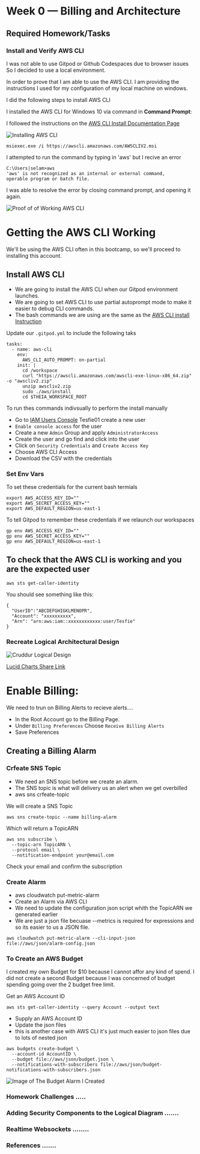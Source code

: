 # Week 0 — Billing and Architecture

## Required Homework/Tasks

### Install and Verify AWS CLI

I was not able to use Gitpod or Github Codespaces due to browser issues
So I decided to use a local environment.

In order to prove that I am able to use the AWS CLI.
I am providing the instructions I used for my configuration of my local machine on windows.

I did the following steps to install AWS CLI

I installed the AWS CLI for Windows 10 via command in **Command Prompt**:

I followed the instructions on the [AWS CLI Install Documentation Page](https://docs.aws.amazon.com/cli/latest/userguide/getting-started-install.html)

![Installing AWS CLI](assets/Installing%20windows%20AWS%20CLI.png)

```
msiexec.exe /i https://awscli.amazonaws.com/AWSCLIV2.msi
```

I attempted to run the command by typing in 'aws' but I recive an error

```
C:\Users|selam>aws
'aws' is not recognized as an internal or external command,
operable program or batch file.
```

I was able to resolve the error by closing command prompt, and opening it again.

![Proof of of Working AWS CLI](assets/Proof%20of%20working%20aWS%20CLI.png)


# Getting the AWS CLI Working
We'll be using the AWS CLI often in this bootcamp, so we'll proceed to installing this account.

## Install AWS CLI

* We are going to install the AWS CLI when our Gitpod environment launches.
* We are going to set AWS CLI to use partial autoprompt mode to make it easier to debug CLI commands.
* The bash commands we are using are the same as the [AWS CLI install Instruction](https://docs.aws.amazon.com/cli/latest/userguide/getting-started-install.html)

Update our ``` .gitpod.yml ``` to include the following taks

```
tasks:
  - name: aws-cli
    env:
      AWS_CLI_AUTO_PROMPT: on-partial
    init: |
      cd /workspace
      curl "https://awscli.amazonaws.com/awscli-exe-linux-x86_64.zip" -o "awscliv2.zip"
      unzip awscliv2.zip
      sudo ./aws/install
      cd $THEIA_WORKSPACE_ROOT

```

To run thes commands indivsually to perform the install manually

* Go to [IAM Users Console](https://us-east-1.console.aws.amazon.com/iamv2/home?region=us-east-1) Tesfie01 create a new user
*  ``` Enable console access ``` for the user
*  Create a new ``` Admin ``` Group and apply ``` AdministratorAccess ```
*  Create the user and go find and click into the user
*  Click on ``` Security Credentials ``` and ``` Create Access Key ```
*  Choose AWS CLI Access
*  Download the CSV with the credentials

### Set Env Vars

To set these credentials for the current bash termials

```
export AWS_ACCESS_KEY_ID=""
export AWS_SECRET_ACCESS_KEY=""
export AWS_DEFAULT_REGION=us-east-1

```

To tell Gitpod to remember these credentials if we relaunch our workspaces

```
gp env AWS_ACCESS_KEY_ID=""
gp env AWS_SECRET_ACCESS_KEY=""
gp env AWS_DEFAULT_REGION=us-east-1

```

## To check that the AWS CLI is working and you are the expected user

```
aws sts get-caller-identity

```
You should see something like this:

```
{
  "UserID":"ABCDEFGHIGKLMENOPR",
  "Account": "xxxxxxxxxx",
  "Arn": "arn:aws:iam::xxxxxxxxxxxx:user/Tesfie"
}

```

### Recreate Logical Architectural Design

![Cruddur Logical Design](assets/Logical-Architecture-recreation-diagram.png)

[Lucid Charts Share Link](https://lucid.app/lucidchart/aec6d9f5-e6a3-42a2-8aaf-cb6a76a0fc63/edit?viewport_loc=-114%2C93%2C1707%2C753%2C0_0&invitationId=inv_85db70eb-26ed-45e7-91f2-634df1312b23)


# Enable Billing:

We need to trun on Billing Alerts to recieve alerts....

* In the Root Account go to the Billing Page.
* Under ``` Billing Preferences ``` Choose ``` Receive Billing Alerts ```
* Save Preferences

## Creating a Billing Alarm

### Crfeate SNS Topic

* We need an SNS topic before we create an alarm.
* The SNS topic is what will delivery us an alert when we get overbilled
* aws sns crfeate-topic

We will create a SNS Topic

``` aws sns create-topic --name billing-alarm ```

Which will return a TopicARN

```
aws sns subscribe \
  --topic-arn TopicARN \
  --protocol email \
  --notification-endpoint your@email.com

```
Check your email and confirm the subscription

### Create Alarm

* aws cloudwatch put-metric-alarm
* Create an Alarm via AWS CLI
* We need to update the configuration json script whith the TopicARN we generated earlier
* We are just a json file becuase --metrics is required for expressions and so its easier to us a JSON file.

```
aws cloudwatch put-metric-alarm --cli-input-json file://aws/json/alarm-config.json

```


### To Create an AWS Budget

I created my own Budget for $10 because I cannot affor any kind of spend.
I did not create a second Budget because I was concerned of budget spending going over the 2 budget free limit.

Get an AWS Account ID
```
aws sts get-caller-identity --query Account --output text

```

* Supply an AWS Account ID
* Update the json files
* this is another case with AWS CLI it's just much easier to json files due to lots of nested json

```
aws budgets create-budget \
  --account-id AccountID \
  --budget file://aws/json/budget.json \
  --notifications-with-subscribers file://aws/json/budget-notifications-with-subscribers.json

```

![Image of The Budget Alarm I Created](assets/Budgeting%20Alarm.png)



### Homework Challenges .....

### Adding Security Components to the Logical Diagram .......

### Realtime Websockets ........

### References .......

